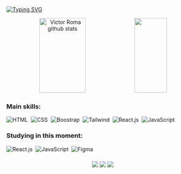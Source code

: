 [![Typing SVG](https://readme-typing-svg.herokuapp.com/?color=E0FFFF&size=35&center=true&vCenter=true&width=1000&lines=Opa,+Me+chamo+Victor;sou+desenvolvedor+Front-End+e+Designer+UI/UX;Atualmente+estou+estudando+desenvolvimento+de+sistemsa+na+Fatec+Zona+Leste;Bem+vindo!+🦊)](https://git.io/typing-svg)
   
   
<div align="center">  
  <img width="49%" height="195px" src="https://github-readme-stats.vercel.app/api?username=VictordRoma&show_icons=true&count_private=true&hide_border=true&title_color=E0FFFF&icon_color=87CEFA&text_color=E0FFFF&bg_color=0d1117" alt="Victor Roma github stats" /> 
  <img width="41%" height="195px" src="https://github-readme-stats.vercel.app/api/top-langs/?username=VictordRoma&layout=compact&hide_border=true&title_color=E0FFFF&text_color=E0FFFF&bg_color=0d1117" />
</div>

  
 ### Main skills:
![HTML](https://img.shields.io/badge/-HTML-0D1117?style=for-the-badge&logo=html5&labelColor=0D1117)&nbsp;
![CSS](https://img.shields.io/badge/-CSS-0D1117?style=for-the-badge&logo=CSS3&logoColor=1572B6&labelColor=0D1117)&nbsp;
![Boostrap](https://img.shields.io/badge/-boostrap-0D1117?style=for-the-badge&logo=bootstrap&labelColor=0D1117)&nbsp;
![Tailwind](https://img.shields.io/badge/-tailwind-0D1117?style=for-the-badge&logo=bootstrap&labelColor=0D1117)&nbsp;
![React.js](https://img.shields.io/badge/-React.js-0D1117?style=for-the-badge&logo=react&labelColor=0D1117)&nbsp;
![JavaScript](https://img.shields.io/badge/-JavaScript-0D1117?style=for-the-badge&logo=javascript&labelColor=0D1117&textColor=0D1117)&nbsp;
   
### Studying in this moment:
![React.js](https://img.shields.io/badge/-React.js-0D1117?style=for-the-badge&logo=react&labelColor=0D1117)&nbsp;
![JavaScript](https://img.shields.io/badge/-JavaScript-0D1117?style=for-the-badge&logo=javascript&labelColor=0D1117&textColor=0D1117)&nbsp;
![Figma](https://img.shields.io/badge/-figma-0D1117?style=for-the-badge&logo=figma&labelColor=0D1117)&nbsp;

###
<div align="center"> 
  <a href = "mailto:victor25roma@gmail.com"><img src="https://img.shields.io/badge/-Gmail-%23333?style=for-the-badge&logo=gmail&logoColor=white" target="_blank"></a>
  <a href="https://www.linkedin.com/in/romavictor" target="_blank"><img src="https://img.shields.io/badge/-LinkedIn-%230077B5?style=for-the-badge&logo=linkedin&logoColor=white" target="_blank"></a> 
  <a href="https://www.instagram.com/vitu.roma/" target="_blank"><img src="https://img.shields.io/badge/-Instagram-%23E4405F?style=for-the-badge&logo=instagram&logoColor=white"></a>

</div>


